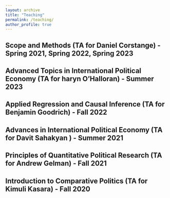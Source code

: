 ```yaml
---
layout: archive
title: "Teaching"
permalink: /teaching/
author_profile: true
---
```


## Scope and Methods (TA for Daniel Corstange) - Spring 2021, Spring 2022, Spring 2023

## Advanced Topics in International Political Economy  (TA for haryn O’Halloran) - Summer 2023

## Applied Regression and Causal Inference (TA for Benjamin Goodrich) - Fall 2022

## Advances in International Political Economy  (TA for Davit Sahakyan ) - Summer 2021

## Principles of Quantitative Political Research (TA for Andrew Gelman) - Fall 2021

## Introduction to Comparative Politics (TA for Kimuli Kasara) - Fall 2020





